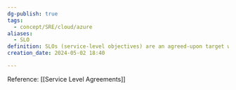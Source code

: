 ```yaml
---
dg-publish: true
tags:
  - concept/SRE/cloud/azure
aliases:
  - SLO
definition: SLOs (service-level objectives) are an agreed-upon target within an SLA that must be achieved for each activity, function, and process to provide the best opportunity for customer success.
creation_date: 2024-05-02 18:40

---
```

Reference: [[Service Level Agreements]]

